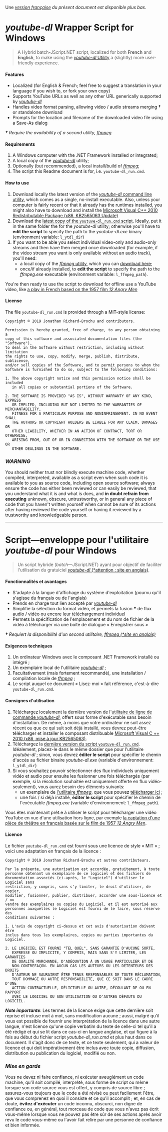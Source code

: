 ﻿Une _[version française](#franzosisch) du présent document est disponible plus bas._

# _youtube-dl_ Wrapper Script for Windows

> A Hybrid batch-JScript.NET script, localized for both **French** and **English**, to make using the [_youtube-dl_ Utility](https://ytdl-org.github.io/youtube-dl/index.html) a (slightly) more user-friendly experience.

#### Features

- Localized (for English & French; feel free to suggest a translation in your language if you wish to, or fork your own copy) 
- Supports YouTube URLs as well as any other URL generically supported by [_youtube-dl_](https://ytdl-org.github.io/youtube-dl/index.html)
- Handles video format parsing, allowing video / audio streams merging **†** or standalone download
- Prompts for the location and filename of the downloaded video file using a Save-As dialog

_**†** Require the availability of a second utility, [ffmpeg](https://ffmpeg.org)_

#### Requirements

1. A Windows computer with the .NET Framework installed or integrated;
2. A local copy of the [_youtube-dl_](https://ytdl-org.github.io/youtube-dl/index.html) utility;
3. Optionally (but recommended), a local install/build of [_ffmpeg_](https://ffmpeg.org);
4. The script this Readme document is for, i.e. `youtube-dl_run.cmd`.

#### How to use

1. Download locally the latest version of the [_youtube-dl_ command line utility](https://ytdl-org.github.io/youtube-dl/download.html), which comes as a single, no-install executable.
   Also, unless your computer is fairly recent or that it already has the runtimes installed, you might also have to download and install the [Microsoft Visual C++ 2010 Redistributable Package (x86, KB2565063 Update)](http://www.microsoft.com/en-us/download/details.aspx?id=26999)
2. Download the [latest copy of the `youtuve-dl_run.cmd` script](https://github.com/johnwait/youtube-dl_wrapper_script/blob/master/youtube-dl_run.cmd). Ideally, put it in the same folder the for the _youtube-dl_ utility; otherwise you'll have to **edit the script** to specify the path to the _youtube-dl.exe_ binary (environment variable: `l_ytdl_dir`)
3. If you want to be able you select individual video-only and audio-only streams and then have then merged once downloaded (for example, if the video stream you want is only available without an audio track), you'll need:
   - a local copy of the [_ffmpeg_ utility](https://ffmpeg.org), which you can [download here](https://ffmpeg.org/download.html#build-windows);
   - once/if already installed, to **edit the script** to specify the path to the _ffmpeg.exe_ executable (environment variable: `l_ffmpeg_path`).

You're then ready to use the script to download for offline use a YouTube video, like [a play in French based on the 1957 film _12 Angry Men_](https://www.youtube.com/watch?v=B5EwCHMGIz8)

#### License

The file `youtube-dl_run.cmd` is provided through a MIT-style license:

```
Copyright © 2019 Jonathan Richard-Brochu and contributors.

Permission is hereby granted, free of charge, to any person obtaining a
copy of this software and associated documentation files (the "Software"),
to deal in the Software without restriction, including without limitation
the rights to use, copy, modify, merge, publish, distribute, sublicense,
and/or sell copies of the Software, and to permit persons to whom the
Software is furnished to do so, subject to the following conditions:

1. The above copyright notice and this permission notice shall be included
   in all copies or substantial portions of the Software.

2. THE SOFTWARE IS PROVIDED "AS IS", WITHOUT WARRANTY OF ANY KIND, EXPRESS
   OR IMPLIED, INCLUDING BUT NOT LIMITED TO THE WARRANTIES OF MERCHANTABILITY,
   FITNESS FOR A PARTICULAR PURPOSE AND NONINFRINGEMENT. IN NO EVENT SHALL
   THE AUTHORS OR COPYRIGHT HOLDERS BE LIABLE FOR ANY CLAIM, DAMAGES OR
   OTHER LIABILITY, WHETHER IN AN ACTION OF CONTRACT, TORT OR OTHERWISE,
   ARISING FROM, OUT OF OR IN CONNECTION WITH THE SOFTWARE OR THE USE OR
   OTHER DEALINGS IN THE SOFTWARE.
```

### *WARNING*

You should neither trust nor blindly execute machine code, whether compiled, interpreted, available as a script even when such code it is available to you as source code, including open source software; always ensure the code has either been reviewed or can easily be reviewed, that you understand what it is and what is does, and **in doubt refrain from executing** unknown, obscure, untrustworthy, or in general any piece of code that you haven't written yourself when cannot be sure of its actions after having reviewed the code yourself or having it reviewed by a trustworthy and knowledgeable person.

---

<a name="franzosisch"></a>
# Script—enveloppe pour l'utilitaire _youtube-dl_ pour Windows

> Un script hybride (_batch_—JScript.NET) ayant pour objectif de faciliter l'utilisation du gratuiciel [_youtube-dl_ (*attention : site en anglais)](https://ytdl-org.github.io/youtube-dl/index.html).

#### Fonctionnalités et avantages

- S'adapte à la langue d'affichage du système d'exploitation (pourvu qu'il s'agisse du français ou de l'anglais)
- Prends en charge tout lien accepté par [_youtube-dl_](https://ytdl-org.github.io/youtube-dl/index.html)
- Simplifie la sélection du format vidéo, et permets la fusion **†** de flux audio / vidéo ou encore leur téléchargement individuel
- Permets la spécification de l'emplacement et du nom de fichier de la vidéo à télécharger via une boîte de dialogue « Enregistrer sous »

_**†** Requiert la disponibilité d'un second utilitaire, [ffmpeg (*site en anglais)](https://ffmpeg.org)_

#### Exigences techniques

1. Un ordinateur Windows avec le composant .NET Framework installé ou intégré ;
2. Un exemplaire local de l'utilitaire [_youtube-dl_](https://ytdl-org.github.io/youtube-dl/index.html) ;
3. Facultativement (mais fortement recommandé), une installation / compilation locale de [_ffmpeg_](https://ffmpeg.org) ;
4. Le script auquel ce document « Lisez-moi » fait référence, c'est-à-dire `youtube-dl_run.cmd`.

#### Consignes d'utilisation

1. Téléchargez localement la dernière version de l'[utilitaire de ligne de commande _youtube-dl_](https://ytdl-org.github.io/youtube-dl/download.html), offert sous forme d'exécutable sans besoin d'installation. De même, à moins que votre ordinateur ne soit assez récent ou que ce qui suit soit déjà installé, vous devrez peut-être télécharger et installer le composant distribuable [Microsoft Visual C ++ 2010 (x86, mise à jour KB2565063)](http://www.microsoft.com/en-us/download/details.aspx?id=26999).
2. Téléchargez la [dernière version du script `youtuve-dl_run.cmd`](https://github.com/johnwait/youtube-dl_wrapper_script/blob/master/youtube-dl_run.cmd). Idéalement, placez-le dans le même dossier que pour l'utilitaire _youtube-dl_ ; sinon, vous devrez **éditer le script** pour spécifier le chemin d'accès au fichier binaire _youtube-dl.exe_ (variable d'environnement: `l_ytdl_dir`)
3. Si vous souhaitez pouvoir sélectionner des flux individuels uniquement vidéo et audio pour ensuite les fusionner une fois téléchargés (par exemple, si la résolution souhaitée est uniquement offerte en flux vidéo-seulement), vous aurez besoin des éléments suivants:
   - un exemplaire de [l'utilitaire _ffmpeg_](https://ffmpeg.org), que vous pouvez [télécharger ici](https://ffmpeg.org/download.html#build-windows) ;
   - une fois / si déjà installé, **éditer le script** pour spécifier le chemin de l'exécutable _ffmpeg.exe_ (variable d'environnement: `l_ffmpeg_path`).

Vous êtes maintenant prêt.e à utiliser le script pour télécharger une vidéo YouTube en vue d'une utilisation hors ligne, par exemple [la captation d'une pièce de théâtre en français basée sur le film de 1957 _12 Angry Men_](https://www.youtube.com/watch?v=B5EwCHMGIz8).

#### Licence

Le fichier `youtube-dl_run.cmd` est fourni sous une licence de style « MIT » ; voici une adaptation en français de la licence :

```
Copyright © 2019 Jonathan Richard-Brochu et autres contributeurs.

Par la présente, une autorisation est accordée, gratuitement, à toute 
personne obtenant un exemplaire de ce logiciel et des fichiers de 
documentation associés (ci-après, le "Logiciel") d'utiliser le Logiciel sans 
restriction, y compris, sans s'y limiter, le droit d'utiliser, de copier, 
modifier, fusionner, publier, distribuer, accorder une sous-licence et / ou 
vendre des exemplaires ou copies du Logiciel, et il est autorisé aux 
personnes auxquelles le Logiciel est fourni de le faire, sous réserve des 
conditions suivantes :

1. L'avis de copyright ci-dessus et cet avis d'autorisation doivent être 
inclus dans tous les exemplaires, copies ou parties importantes du Logiciel.

2. LE LOGICIEL EST FOURNI "TEL QUEL", SANS GARANTIE D'AUCUNE SORTE, 
   EXPRESSE OU IMPLICITE, Y COMPRIS, MAIS SANS S'Y LIMITER, LES GARANTIES 
   DE QUALITÉ MARCHANDE, D'ADÉQUATION À UN USAGE PARTICULIER ET DE 
   NON-CONTREFAÇON. EN AUCUN CAS LES AUTEURS OU LES DÉTENTEURS DES DROITS 
   D'AUTEUR NE SAURAIENT ÊTRE TENUS RESPONSABLES DE TOUTE RÉCLAMATION, 
   TOUT DOMMAGE OU AUTRE RESPONSABILITÉ, QUE CE SOIT DANS LE CADRE D'UNE 
   ACTION CONTRACTUELLE, DÉLICTUELLE OU AUTRE, DÉCOULANT DE OU EN RAPPORT 
   AVEC LE LOGICIEL OU SON UTILISATION OU D'AUTRES DÉFAUTS DU LOGICIEL.
```

**_Note importante_**: Les termes de la licence exige que cette dernière soit reprise et incluse mot à mot, sans modification aucune ; aussi, malgré qu'il vous est possible de fournir une interprétation de la licence dans une autre langue, n'est licence qu'une copie verbatim du texte de celle-ci tel qu'il a été rédigé et qui se lit dans ce cas-ci en langue anglaise, et qui figure à la fois au début du fichier script _youtube-dl\_run.cmd_ et plus haut dans ce document. Il s'agit donc de ce texte, et ce texte seulement, qui a valeur de licence et qui doit impérativement être inclus avec toute copie, diffusion, distribution ou publication du logiciel, modifié ou non.

### *Mise en garde*

Vous ne devez ni faire confiance, ni exécuter aveuglément un code machine, qu'il soit compilé, interprété, sous forme de script ou même lorsque son code source vous est offert, y compris de source libre ; assurez-vous toujours que le code a été révisé ou peut facilement l'être, que vous comprenez en quoi il consiste et ce qu'il accomplit ; et, en cas de doute, **évitez d'exécuter** un code inconnu, obscurci, non digne de confiance ou, en général, tout morceau de code que vous n'avez pas écrit vous-même lorsque vous ne pouvez pas être sûr de ses actions après avoir revu le code vous-même ou l'avoir fait relire par une personne de confiance et bien informée.
